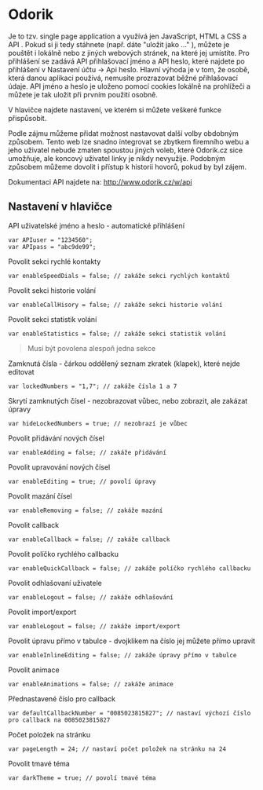 # Odorik
Je to tzv. single page application a využívá jen JavaScript, HTML a CSS a API . Pokud si ji tedy stáhnete (např. dáte "uložit jako ..." ), můžete je pouštět i lokálně nebo z jiných webových stránek, na které jej umístíte.
Pro přihlášení se zadává API přihlašovací jméno a API heslo, které najdete po přihlášení v Nastavení účtu -> Api heslo.
Hlavní výhoda je v tom, že osobě, která danou aplikaci používá, nemusíte prozrazovat běžné přihlašovací údaje. API jméno a heslo je uloženo pomocí cookies lokálně na prohlížeči a můžete je tak uložit při prvním použití osobně.

V hlavičce najdete nastavení, ve kterém si můžete veškeré funkce přispůsobit.

Podle zájmu můžeme přidat možnost nastavovat další volby obdobným způsobem. Tento web lze snadno integrovat se zbytkem firemního webu a jeho uživatel nebude zmaten spoustou jiných voleb, které Odorik.cz sice umožňuje, ale koncový uživatel linky je nikdy nevyužije. Podobným způsobem můžeme dovolit i přístup k historii hovorů, pokud by byl zájem.

Dokumentaci API najdete na: http://www.odorik.cz/w/api

## Nastavení v hlavičce
API uživatelské jméno a heslo - automatické přihlášení

    var APIuser = "1234560";
    var APIpass = "abc9de99";
  
Povolit sekci rychlé kontakty

    var enableSpeedDials = false; // zakáže sekci rychlých kontaktů

Povolit sekci historie volání

    var enableCallHisory = false; // zakáže sekci historie volání

Povolit sekci statistik volání

    var enableStatistics = false; // zakáže sekci statistik volání

>Musí být povolena alespoň jedna sekce

Zamknutá čísla - čárkou oddělený seznam zkratek (klapek), které nejde editovat

    var lockedNumbers = "1,7"; // zakáže čísla 1 a 7

Skrytí zamknutých čísel - nezobrazovat vůbec, nebo zobrazit, ale zakázat úpravy

    var hideLockedNumbers = true; // nezobrazí je vůbec 
    
Povolit přidávání nových čísel

    var enableAdding = false; // zakáže přidávání

Povolit upravování nových čísel

    var enableEditing = true; // povolí úpravy

Povolit mazání čísel

    var enableRemoving = false; // zakáže mazání

Povolit callback

    var enableCallback = false; // zakáže callback

Povolit políčko rychlého callbacku

    var enableQuickCallback = false; // zakáže políčko rychlého callbacku

Povolit odhlašovaní uživatele

    var enableLogout = false; // zakáže odhlašování

Povolit import/export

    var enableLogout = false; // zakáže import/export

Povolit úpravu přímo v tabulce - dvojklikem na číslo jej můžete přímo upravit

    var enableInlineEditing = false; // zakáže úpravy přímo v tabulce

Povolit animace

    var enableAnimations = false; // zakáže animace

Přednastavené číslo pro callback

    var defaultCallbackNumber = "0085023815827"; // nastaví výchozí číslo pro callback na 0085023815827
    
Počet položek na stránku

    var pageLength = 24; // nastaví počet položek na stránku na 24

Povolit tmavé téma

    var darkTheme = true; // povolí tmavé téma
